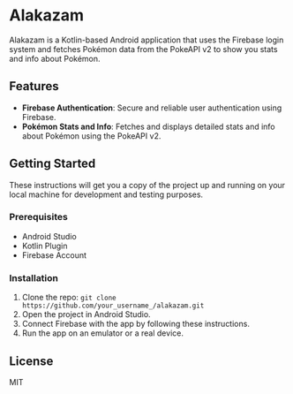# Alakazam

Alakazam is a Kotlin-based Android application that uses the Firebase login system and fetches Pokémon data from the PokeAPI v2 to show you stats and info about Pokémon.

## Features

- **Firebase Authentication**: Secure and reliable user authentication using Firebase.
- **Pokémon Stats and Info**: Fetches and displays detailed stats and info about Pokémon using the PokeAPI v2.

## Getting Started

These instructions will get you a copy of the project up and running on your local machine for development and testing purposes.

### Prerequisites

- Android Studio
- Kotlin Plugin
- Firebase Account

### Installation

1. Clone the repo: `git clone https://github.com/your_username_/alakazam.git`
2. Open the project in Android Studio.
3. Connect Firebase with the app by following these instructions.
4. Run the app on an emulator or a real device.

## License

MIT
